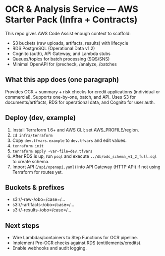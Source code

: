 # OCR & Analysis Service — AWS Starter Pack (Infra + Contracts)

This repo gives AWS Code Assist enough context to scaffold:
- S3 buckets (raw uploads, artifacts, results) with lifecycle
- RDS PostgreSQL (Operational Data v1.2)
- Cognito (auth), API Gateway, and Lambda stubs
- Queues/topics for batch processing (SQS/SNS)
- Minimal OpenAPI for /precheck, /analyze, /batches

## What this app does (one paragraph)
Provides OCR + summary + risk checks for credit applications (individual or commercial). Supports one-by-one, batch, and API. Uses S3 for documents/artifacts, RDS for operational data, and Cognito for user auth.

## Deploy (dev, example)
1. Install Terraform 1.6+ and AWS CLI; set AWS_PROFILE/region.
2. `cd infra/terraform`
3. Copy `dev.tfvars.example` to `dev.tfvars` and edit values.
4. `terraform init`
5. `terraform apply -var-file=dev.tfvars`
6. After RDS is up, run `psql` and execute `../db/ods_schema_v1_2_full.sql` to create schema.
7. Import API (`/api/openapi.yaml`) into API Gateway (HTTP API) if not using Terraform for routes yet.

## Buckets & prefixes
- s3://<prefix>-raw-<env>/obo=<id>/case=<id>/...
- s3://<prefix>-artifacts-<env>/obo=<id>/case=<id>/...
- s3://<prefix>-results-<env>/obo=<id>/case=<id>/...

## Next steps
- Wire Lambdas/containers to Step Functions for OCR pipeline.
- Implement Pre-OCR checks against RDS (entitlements/credits).
- Enable webhooks and audit logging.

